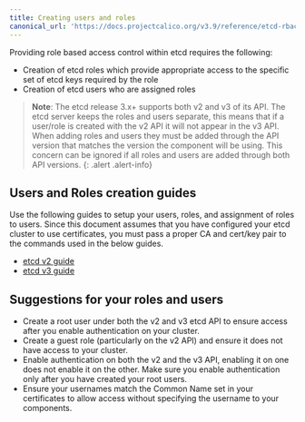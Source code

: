 ```yaml
---
title: Creating users and roles
canonical_url: 'https://docs.projectcalico.org/v3.9/reference/etcd-rbac/users-and-roles'
---
```


Providing role based access control within etcd requires the following:
-  Creation of etcd roles which provide appropriate access to the specific set
   of etcd keys required by the role
-  Creation of etcd users who are assigned roles


> **Note**: The etcd release 3.x+ supports both v2 and v3 of its API. The etcd server
> keeps the roles and users separate, this means that if a user/role is created
> with the v2 API it will not appear in the v3 API. When adding roles and users
> they must be added through the API version that matches the version the
> component will be using. This concern can be ignored if all roles and users
> are added through both API versions.
{: .alert .alert-info}


## Users and Roles creation guides

Use the following guides to setup your users, roles, and assignment of roles
to users. Since this document assumes that you have configured your etcd cluster
to use certificates, you must pass a proper CA and cert/key pair to the
commands used in the below guides.

- [etcd v2 guide](https://coreos.com/etcd/docs/latest/v2/authentication.html)
- [etcd v3 guide](https://coreos.com/etcd/docs/latest/op-guide/authentication.html)

## Suggestions for your roles and users

- Create a root user under both the v2 and v3 etcd API to ensure access after
  you enable authentication on your cluster.
- Create a guest role (particularly on the v2 API) and ensure it does not have
  access to your cluster.
- Enable authentication on both the v2 and the v3 API, enabling it on one does
  not enable it on the other. Make sure you enable authentication only after
  you have created your root users.
- Ensure your usernames match the Common Name set in your certificates to allow
  access without specifying the username to your components.
